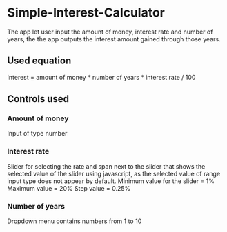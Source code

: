 # Simple-Interest-Calculator
The app let user input the amount of money, interest rate and number of years, the the app outputs the interest amount gained through those years.

## Used equation
Interest = amount of money * number of years * interest rate / 100

## Controls used
### Amount of money
Input of type number
### Interest rate
Slider for selecting the rate and span next to the slider that shows the selected value of the slider using javascript, as the selected value of range input type does not appear by default.
Minimum value for the slider = 1%
Maximum value = 20%
Step value = 0.25%
### Number of years
Dropdown menu contains numbers from 1 to 10
